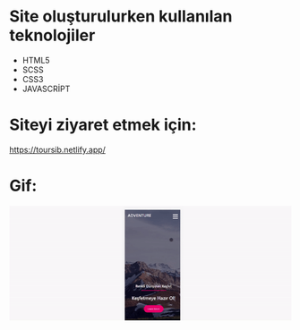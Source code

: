 # Site oluşturulurken kullanılan teknolojiler 

<ul>
<li> HTML5 </li>
<li> SCSS </li>
<li> CSS3 </li>
<li> JAVASCRİPT </li>
</ul>

# Siteyi ziyaret etmek için:

https://toursib.netlify.app/

# Gif:

![](/Tour.gif)




